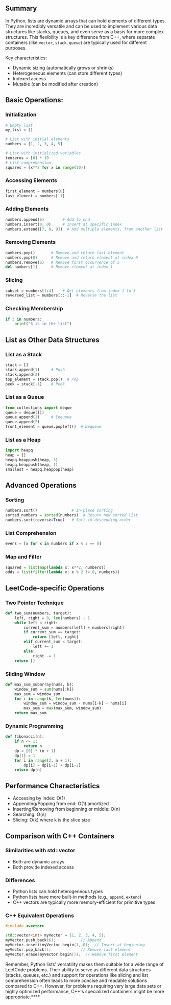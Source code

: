 ## Summary
In Python, lists are dynamic arrays that can hold elements of different types. They are incredibly versatile and can be used to implement various data structures like stacks, queues, and even serve as a basis for more complex structures. This flexibility is a key difference from C++, where separate containers (like `vector`, `stack`, `queue`) are typically used for different purposes.

Key characteristics:
- Dynamic sizing (automatically grows or shrinks)
- Heterogeneous elements (can store different types)
- Indexed access
- Mutable (can be modified after creation)

## Basic Operations:

### Initialization
```python
# Empty list
my_list = []

# List with initial elements
numbers = [1, 2, 3, 4, 5]

# List with initialized variables
tenzeros = [0] * 10
# List comprehension
squares = [x**2 for x in range(10)]
```

### Accessing Elements
```python
first_element = numbers[0]
last_element = numbers[-1]
```

### Adding Elements
```python
numbers.append(6)        # Add to end
numbers.insert(0, 0)     # Insert at specific index
numbers.extend([7, 8, 9])  # Add multiple elements, from another list
```

### Removing Elements
```python
numbers.pop()       # Remove and return last element
numbers.pop(0)      # Remove and return element at index 0
numbers.remove(5)   # Remove first occurrence of 5
del numbers[1]      # Remove element at index 1
```

### Slicing
```python
subset = numbers[1:4]    # Get elements from index 1 to 3
reversed_list = numbers[::-1]  # Reverse the list
```

### Checking Membership
```python
if 3 in numbers:
    print("3 is in the list")
```

## List as Other Data Structures

### List as a Stack
```python
stack = []
stack.append(1)     # Push
stack.append(2)
top_element = stack.pop()  # Pop
peek = stack[-1]    # Peek
```

### List as a Queue
```python
from collections import deque
queue = deque([])
queue.append(1)     # Enqueue
queue.append(2)
front_element = queue.popleft()  # Dequeue
```

### List as a Heap
```python
import heapq
heap = []
heapq.heappush(heap, 3)
heapq.heappush(heap, 1)
smallest = heapq.heappop(heap)
```

## Advanced Operations

### Sorting
```python
numbers.sort()               # In-place sorting
sorted_numbers = sorted(numbers)  # Return new sorted list
numbers.sort(reverse=True)   # Sort in descending order
```

### List Comprehension
```python
evens = [x for x in numbers if x % 2 == 0]
```

### Map and Filter
```python
squared = list(map(lambda x: x**2, numbers))
odds = list(filter(lambda x: x % 2 != 0, numbers))
```

## LeetCode-specific Operations

### Two Pointer Technique
```python
def two_sum(numbers, target):
    left, right = 0, len(numbers) - 1
    while left < right:
        current_sum = numbers[left] + numbers[right]
        if current_sum == target:
            return [left, right]
        elif current_sum < target:
            left += 1
        else:
            right -= 1
    return []
```

### Sliding Window
```python
def max_sum_subarray(nums, k):
    window_sum = sum(nums[:k])
    max_sum = window_sum
    for i in range(k, len(nums)):
        window_sum = window_sum - nums[i-k] + nums[i]
        max_sum = max(max_sum, window_sum)
    return max_sum
```

### Dynamic Programming
```python
def fibonacci(n):
    if n <= 1:
        return n
    dp = [0] * (n + 1)
    dp[1] = 1
    for i in range(2, n + 1):
        dp[i] = dp[i-1] + dp[i-2]
    return dp[n]
```

## Performance Characteristics
- Accessing by index: O(1)
- Appending/Popping from end: O(1) amortized
- Inserting/Removing from beginning or middle: O(n)
- Searching: O(n)
- Slicing: O(k) where k is the slice size

## Comparison with C++ Containers

### Similarities with std::vector
- Both are dynamic arrays
- Both provide indexed access

### Differences
- Python lists can hold heterogeneous types
- Python lists have more built-in methods (e.g., `append`, `extend`)
- C++ vectors are typically more memory-efficient for primitive types

### C++ Equivalent Operations
```cpp
#include <vector>

std::vector<int> myVector = {1, 2, 3, 4, 5};
myVector.push_back(6);           // Append
myVector.insert(myVector.begin(), 0);  // Insert at beginning
myVector.pop_back();             // Remove last element
myVector.erase(myVector.begin());  // Remove first element
```

Remember, Python lists' versatility makes them suitable for a wide range of LeetCode problems. Their ability to serve as different data structures (stacks, queues, etc.) and support for operations like slicing and list comprehension often leads to more concise and readable solutions compared to C++. However, for problems requiring very large data sets or highly optimized performance, C++'s specialized containers might be more appropriate.****